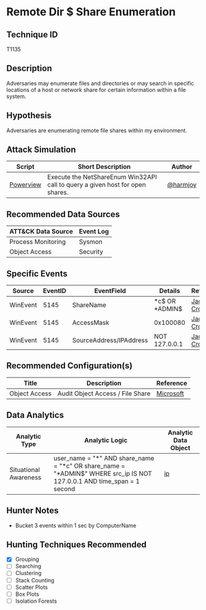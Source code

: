 # Remote Dir $ Share Enumeration
## Technique ID
T1135


## Description
Adversaries may enumerate files and directories or may search in specific locations of a host or network share for certain information within a file system.


## Hypothesis
Adversaries are enumerating remote file shares within my environment.

## Attack Simulation

| Script  | Short Description | Author | 
|---------|---------|---------|
| [Powerview](https://github.com/PowerShellMafia/PowerSploit/blob/master/Recon/PowerView.ps1#L7984)| Execute the NetShareEnum Win32API call to query a given host for open shares. | [@harmjoy](https://twitter.com/harmj0y) |



## Recommended Data Sources

| ATT&CK Data Source | Event Log |
|---------|---------|
|Process Monitoring| Sysmon |
|Object Access | Security|

## Specific Events

| Source | EventID | EventField | Details | Reference | 
|--------|---------|-------|---------|-----------| 
| WinEvent | 5145 | ShareName | *c$ OR *ADMIN$ | [Jack Crook](https://t.co/HSykx8LC6V) |
| WinEvent | 5145 | AccessMask | 0x100080 | [Jack Crook](https://t.co/HSykx8LC6V) |
| WinEvent | 5145 | SourceAddress/IPAddress | NOT 127.0.0.1 | [Jack Crook](https://t.co/HSykx8LC6V) |


## Recommended Configuration(s)
| Title | Description | Reference|
|---------|---------|---------|
| Object Access| Audit Object Access / File Share | [Microsoft](https://docs.microsoft.com/en-us/windows/security/threat-protection/auditing/advanced-security-audit-policy-settings#object-access)



## Data Analytics 

| Analytic Type  | Analytic Logic | Analytic Data Object |
|--------|---------|---------|
| Situational Awareness |  user\_name = "\*" AND share\_name = "\*c" OR share\_name = "\*ADMIN$" WHERE src_ip IS NOT 127.0.0.1 AND time\_span = 1 second | [ip](https://github.com/Cyb3rWard0g/OSSEM/blob/master/detection_data_model/data_objects/ip.md) | 


## Hunter Notes
* Bucket 3 events within 1 sec by ComputerName


## Hunting Techniques Recommended

- [x] Grouping
- [ ] Searching
- [ ] Clustering
- [ ] Stack Counting
- [ ] Scatter Plots
- [ ] Box Plots
- [ ] Isolation Forests
